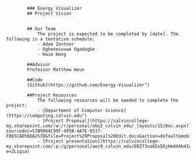             ### Energy Visualizer
            ## Project Vision
          

            ## Our Team
                The project is expected to be completed by [date]. The following is a tentative schedule:
                - Adam Zentner
                - Oghenesuvwe Ogedegbe
                - Haim Hong

            ##Advisor
            Professor Matthew Heun

            ##Code
            [Github](https://github.com/Energy-Visualizer")

            ##Project Resources
                The following resources will be needed to complete the project:
                - [Department of Computer Science](https://computing.calvin.edu")
                - [Project Proposal](https://calvincollege-my.sharepoint.com/:w:/r/personal/oko2_calvin_edu/_layouts/15/Doc.aspx?sourcedoc=%7B9064C99F-495B-4A7E-9517-F865CAD56DA2%7D&file=Project%20Proposal%20Edit.docx&action=default&mobileredirect=true)
                - [Project presentation](https://calvincollege-my.sharepoint.com/:p:/g/personal/aez9_calvin_edu/ERZf3xa8Ie5DjHm4XAh4IwkBfPGEJhqRG3sHBYIVlLl1rg?e=ZLigia)
